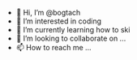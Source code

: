- 👋 Hi, I’m @bogtach
- 👀 I’m interested in coding
- 🌱 I’m currently learning how to ski
- 💞️ I’m looking to collaborate on ...
- 📫 How to reach me ...

<!---
bogtach/bogtach is a ✨ special ✨ repository because its `README.md` (this file) appears on your GitHub profile.
You can click the Preview link to take a look at your changes.
--->
